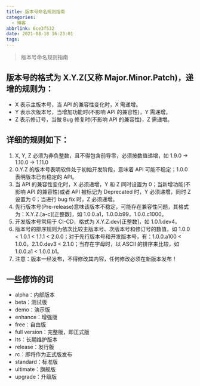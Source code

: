 ```yaml
---
title: 版本号命名规则指南
categories:
  - 博客
abbrlink: 6ce3f532
date: 2021-08-18 16:23:01
tags:
---
```

> 版本号命名规则指南
## 版本号的格式为 X.Y.Z(又称 Major.Minor.Patch)，递增的规则为：
- X 表示主版本号，当 API 的兼容性变化时，X 需递增。
- Y 表示次版本号，当增加功能时(不影响 API 的兼容性)，Y 需递增。
- Z 表示修订号，当做 Bug 修复时(不影响 API 的兼容性)，Z 需递增。
<!-- more -->

## 详细的规则如下：
1. X, Y, Z 必须为非负整数，且不得包含前导零，必须按数值递增，如 1.9.0 -> 1.10.0 -> 1.11.0
2. 0.Y.Z 的版本号表明软件处于初始开发阶段，意味着 API 可能不稳定；1.0.0 表明版本已有稳定的 API。
3. 当 API 的兼容性变化时，X 必须递增，Y 和 Z 同时设置为 0；当新增功能(不影响 API 的兼容性)或者 API 被标记为 Deprecated 时，Y 必须递增，同时 Z 设置为 0；当进行 bug fix 时，Z 必须递增。
4. 先行版本号(Pre-release)意味该版本不稳定，可能存在兼容性问题，其格式为：X.Y.Z.[a-c][正整数]，如 1.0.0.a1，1.0.0.b99，1.0.0.c1000。
5. 开发版本号常用于 CI-CD，格式为 X.Y.Z.dev[正整数]，如 1.0.1.dev4。
6. 版本号的排序规则为依次比较主版本号、次版本号和修订号的数值，如 1.0.0 < 1.0.1 < 1.1.1 < 2.0.0；对于先行版本号和开发版本号，有：1.0.0.a100 < 1.0.0，2.1.0.dev3 < 2.1.0；当存在字母时，以 ASCII 的排序来比较，如 1.0.0.a1 < 1.0.0.b1。
7. 注意：版本一经发布，不得修改其内容，任何修改必须在新版本发布！

## 一些修饰的词
- alpha：内部版本
- beta：测试版
- demo：演示版
- enhance：增强版
- free：自由版
- full version：完整版，即正式版
- lts：长期维护版本
- release：发行版
- rc：即将作为正式版发布
- standard：标准版
- ultimate：旗舰版
- upgrade：升级版